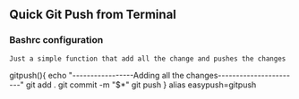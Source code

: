 ## Quick Git Push from Terminal

### Bashrc configuration
`Just a simple function that add all the change and pushes the changes`

gitpush(){
echo "-----------------Adding all the changes-----------------------"
git add .
git commit -m "$*"
git push
}
alias easypush=gitpush
